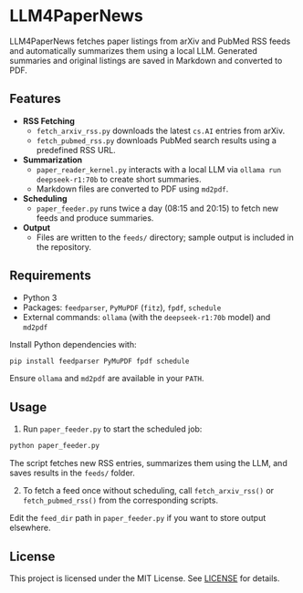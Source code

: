 # LLM4PaperNews

LLM4PaperNews fetches paper listings from arXiv and PubMed RSS feeds and automatically summarizes them using a local LLM. Generated summaries and original listings are saved in Markdown and converted to PDF.

## Features

- **RSS Fetching**
  - `fetch_arxiv_rss.py` downloads the latest `cs.AI` entries from arXiv.
  - `fetch_pubmed_rss.py` downloads PubMed search results using a predefined RSS URL.
- **Summarization**
  - `paper_reader_kernel.py` interacts with a local LLM via `ollama run deepseek-r1:70b` to create short summaries.
  - Markdown files are converted to PDF using `md2pdf`.
- **Scheduling**
  - `paper_feeder.py` runs twice a day (08:15 and 20:15) to fetch new feeds and produce summaries.
- **Output**
  - Files are written to the `feeds/` directory; sample output is included in the repository.

## Requirements

- Python 3
- Packages: `feedparser`, `PyMuPDF` (`fitz`), `fpdf`, `schedule`
- External commands: `ollama` (with the `deepseek-r1:70b` model) and `md2pdf`

Install Python dependencies with:

```bash
pip install feedparser PyMuPDF fpdf schedule
```

Ensure `ollama` and `md2pdf` are available in your `PATH`.

## Usage

1. Run `paper_feeder.py` to start the scheduled job:

```bash
python paper_feeder.py
```

The script fetches new RSS entries, summarizes them using the LLM, and saves results in the `feeds/` folder.

2. To fetch a feed once without scheduling, call `fetch_arxiv_rss()` or `fetch_pubmed_rss()` from the corresponding scripts.

Edit the `feed_dir` path in `paper_feeder.py` if you want to store output elsewhere.

## License

This project is licensed under the MIT License. See [LICENSE](LICENSE) for details.


